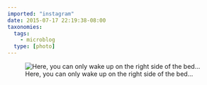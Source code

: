 ```yaml
---
imported: "instagram"
date: 2015-07-17 22:19:38-08:00
taxonomies:
  tags:
    - microblog
  type: [photo]
---
```

<figure>
  <img src="/media/images/photos/2015/07/75ac3f1291bca488343617df29afda0e.jpg" title="Here, you can only wake up on the right side of the bed..."/>
  <figcaption>Here, you can only wake up on the right side of the bed...</figcaption>
</figure>

